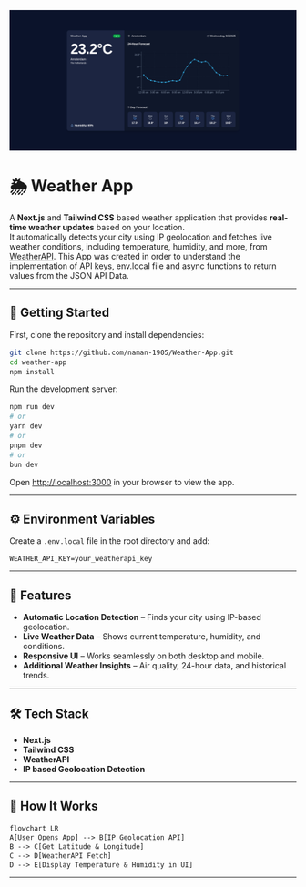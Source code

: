 
![Weather App](weather.png)

# 🌦 Weather App

A **Next.js** and **Tailwind CSS** based weather application that provides **real-time weather updates** based on your location.  
It automatically detects your city using IP geolocation and fetches live weather conditions, including temperature, humidity, and more, from [WeatherAPI](https://www.weatherapi.com/).
This App was created in order to understand the implementation of API keys, env.local file and async functions to return values from the JSON API Data.

---

## 🚀 Getting Started

First, clone the repository and install dependencies:

```bash
git clone https://github.com/naman-1905/Weather-App.git
cd weather-app
npm install
```

Run the development server:

```bash
npm run dev
# or
yarn dev
# or
pnpm dev
# or
bun dev
```

Open [http://localhost:3000](http://localhost:3000) in your browser to view the app.

---

## ⚙ Environment Variables

Create a `.env.local` file in the root directory and add:

```env
WEATHER_API_KEY=your_weatherapi_key
```

---

## 📌 Features

- **Automatic Location Detection** – Finds your city using IP-based geolocation.  
- **Live Weather Data** – Shows current temperature, humidity, and conditions.  
- **Responsive UI** – Works seamlessly on both desktop and mobile.  
- **Additional Weather Insights** – Air quality, 24-hour data, and historical trends.  

---

## 🛠 Tech Stack

- **Next.js**
- **Tailwind CSS**  
- **WeatherAPI**  
- **IP based Geolocation Detection**  

---

## 🔄 How It Works

```mermaid
flowchart LR
A[User Opens App] --> B[IP Geolocation API]
B --> C[Get Latitude & Longitude]
C --> D[WeatherAPI Fetch]
D --> E[Display Temperature & Humidity in UI]
```

---

